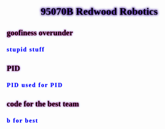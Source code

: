 <html>
<body>

<h1 style="font-family: Comic Sans MS; text-align: center; text-shadow: 0px 0 5px #330099, 0px 0 7px #330099; color: black;"> 95070B Redwood Robotics </h1>

<h2 style ="font-family: Comic Sans MS; text-align: left; text-shadow: 0px 0 3px #ff0340, 0px 0 5px #3341ff; color: black;"> goofiness overunder </h2>
<h3 style="font-family: Comic Sans MS; letter-spacing: 2px; color:blue; text-shadow: 0px 0 1px #3341ff;"> stupid stuff </h3>

<h2 style ="font-family: Comic Sans MS; text-align: left; text-shadow: 0px 0 3px #ff0340, 0px 0 5px #3341ff; color: black;"> PID</h2>
<h3 style="font-family: Comic Sans MS; letter-spacing: 2px; color:blue; text-shadow: 0px 0 1px #3341ff;"> PID used for PID </h3>

<h2 style ="font-family: Comic Sans MS; text-align: left; text-shadow: 0px 0 3px #ff0340, 0px 0 5px #3341ff; color: black;"> code for the best team </h2>
<h3 style="font-family: Comic Sans MS; letter-spacing: 2px; color:blue; text-shadow: 0px 0 1px #3341ff;"> b for best </h3>



</body>
</html>